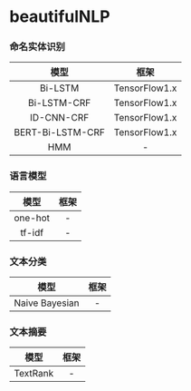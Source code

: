# beautifulNLP
### 命名实体识别

|       模型       |     框架      |
| :--------------: | :-----------: |
|     Bi-LSTM      | TensorFlow1.x |
|   Bi-LSTM-CRF    | TensorFlow1.x |
|    ID-CNN-CRF    | TensorFlow1.x |
| BERT-Bi-LSTM-CRF | TensorFlow1.x |
|       HMM        |       -       |

### 语言模型

|  模型   | 框架 |
| :-----: | :--: |
| one-hot |  -   |
| tf-idf  |  -   |

### 文本分类

|      模型      | 框架 |
| :------------: | :--: |
| Naive Bayesian |  -   |

### 文本摘要

|   模型   | 框架 |
| :------: | :--: |
| TextRank |  -   |

